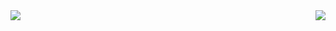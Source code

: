 <img align="right" src="https://github-readme-stats.vercel.app/api?username=soupk&show_icons=true&icon_color=27c968&text_color=d4f4e1&bg_color=333333&hide_title=false&hide_border=true&title_color=ffffff&include_all_commits=true" />
<img align="left" src="https://github-readme-stats.vercel.app/api/top-langs/?username=soupk" />

<!--
**soupk/soupk** is a ✨ _special_ ✨ repository because its `README.md` (this file) appears on your GitHub profile.

Here are some ideas to get you started:

- 🔭 I’m currently working on ...
- 🌱 I’m currently learning ...
- 👯 I’m looking to collaborate on ...
- 🤔 I’m looking for help with ...
- 💬 Ask me about ...
- 📫 How to reach me: ...
- 😄 Pronouns: ...
- ⚡ Fun fact: ...
-->
